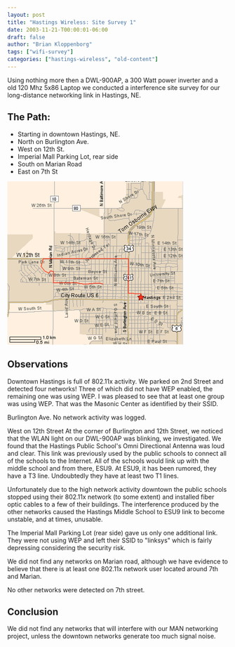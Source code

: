 ```yaml
---
layout: post
title: "Hastings Wireless: Site Survey 1"
date: 2003-11-21-T00:00:01-06:00
draft: false
author: "Brian Kloppenborg"
tags: ["wifi-survey"]
categories: ["hastings-wireless", "old-content"]
---
```


Using nothing more then a DWL-900AP, a 300 Watt power inverter and a old 120 Mhz
5x86 Laptop we conducted a interference site survey for our long-distance networking
link in Hastings, NE.

## The Path:
  
* Starting in downtown Hastings, NE.
* North on Burlington Ave.
* West on 12th St.
* Imperial Mall Parking Lot, rear side
* South on Marian Road
* East on 7th St

![Survey Path](/images/hastings-wireless/maps/2003.11.21-site-survey.gif)

## Observations

Downtown Hastings is full of 802.11x activity. We parked on 2nd Street and
detected four networks! Three of which did not have WEP enabled, the remaining
one was using WEP. I was pleased to see that at least one group was using WEP.
That was the Masonic Center as identified by their SSID.

Burlington Ave. No network activity was logged.

West on 12th Street At the corner of Burlington and 12th Street, we noticed that
the WLAN light on our DWL-900AP was blinking, we investigated. We found that the
Hastings Public School's Omni Directional Antenna was loud and clear. This link
was previously used by the public schools to connect all of the schools to the
Internet. All of the schools would link up with the middle school and from
there, ESU9. At ESU9, it has been rumored, they have a T3 line. Undoubtedly they
have at least two T1 lines.

Unfortunately due to the high network activity downtown the public schools
stopped using their 802.11x network (to some extent) and installed fiber optic
cables to a few of their buildings. The interference produced by the other
networks caused the Hastings Middle School to ESU9 link to become unstable, and
at times, unusable.

The Imperial Mall Parking Lot (rear side) gave us only one additional link. They
were not using WEP and left their SSID to "linksys" which is fairly depressing
considering the security risk.

We did not find any networks on Marian road, although we have evidence to
believe that there is at least one 802.11x network user located around 7th and
Marian.

No other networks were detected on 7th  street. 

## Conclusion

We did not find any networks that will interfere with our MAN networking
project, unless the downtown networks generate too much signal noise.

  
